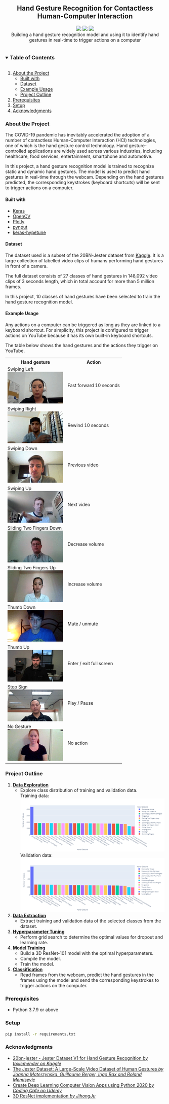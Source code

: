 <div align="center">
  <h2 align="center">Hand Gesture Recognition for Contactless Human-Computer Interaction</h2>
  <p align="center">
    <img src="https://img.shields.io/badge/Deep%20Learning-blue"/>
    <img src="https://img.shields.io/badge/Computer%20Vision-orange"/>
    <img src="https://img.shields.io/badge/Human--Computer%20Interaction-success"/>
    <br>
    Building a hand gesture recognition model and using it to identify hand gestures in real-time to trigger actions on a computer
  </p>
</div>

<details open="open">
  <summary><h3 style="display: inline-block">Table of Contents</h3></summary>
  <ol>
    <li>
      <a href="#about-the-project">About the Project</a>
      <ul>
        <li>
          <a href="#built-with">Built with</a>
        </li>
        <li>
          <a href="#dataset">Dataset</a>
        </li>
        <li>
          <a href="#example">Example Usage</a>
        </li>
        <li>
          <a href="#outline">Project Outline</a>
        </li>
      </ul>
    </li>
    <li>
      <a href="#prerequisites">Prerequisites</a>
    </li>
    <li>
      <a href="#setup">Setup</a>
    </li>
    <li>
      <a href="#acknowledgments">Acknowledgments</a>
    </li>
  </ol>
</details>

<h3 id="about-the-project">About the Project</h3>

<p>
  The COVID-19 pandemic has inevitably accelerated the adoption of a number of contactless Human-Computer Interaction (HCI) technologies, one of which is the hand gesture control technology. Hand gesture-controlled applications are widely used across various industries, including healthcare, food services, entertainment, smartphone and automotive.

  In this project, a hand gesture recognition model is trained to recognize static and dynamic hand gestures. The model is used to predict hand gestures in real-time through the webcam. Depending on the hand gestures predicted, the corresponding keystrokes (keyboard shortcuts) will be sent to trigger actions on a computer.
</p>

<h4 id="built-with">Built with</h4>

* [Keras](https://keras.io/)
* [OpenCV](https://opencv.org/)
* [Plotly](https://plotly.com/)
* [pynput](https://pynput.readthedocs.io/en/latest/)
* [keras-hypetune](https://github.com/cerlymarco/keras-hypetune)

<h4 id="dataset">Dataset</h4>

<p>
  The dataset used is a subset of the 20BN-Jester dataset from
  <a href="https://www.kaggle.com/datasets/toxicmender/20bn-jester">Kaggle</a>. It is a large collection of labelled video clips of humans performing hand gestures in front of a camera. 
  
  The full dataset consists of 27 classes of hand gestures in 148,092 video clips of 3 seconds length, which in total account for more than 5 million frames.

  In this project, 10 classes of hand gestures have been selected to train the hand gesture recognition model.
</p>

<h4 id="example">Example Usage</h4>

Any actions on a computer can be triggered as long as they are linked to a keyboard shortcut. For simplicity, this project is configured to trigger actions on YouTube because it has its own built-in keyboard shortcuts.

The table below shows the hand gestures and the actions they trigger on YouTube.

<div>
  <table>
    <tr>
      <th>Hand gesture</th>
      <th>Action</th>
    </tr>
    <tr>
      <td>Swiping Left
        <br><img src="assets/swiping_left.gif" alt="swiping_left"></td>
      <td>Fast forward 10 seconds</td>
    </tr>
    <tr>
      <td>Swiping Right
      <br><img src="assets/swiping_right.gif" alt="swiping_right"></td>
      <td>Rewind 10 seconds</td>
    </tr>
    <tr>
      <td>Swiping Down
      <br><img src="assets/swiping_down.gif" alt="swiping_down"></td>
      <td>Previous video</td>
    </tr>
    <tr>
      <td>Swiping Up
      <br><img src="assets/swiping_up.gif" alt="swiping_up"></td>
      <td>Next video</td>
    </tr>
    <tr>
      <td>Sliding Two Fingers Down
      <br><img src="assets/sliding_two_fingers_down.gif" alt="sliding_two_fingers_down"></td>
      <td>Decrease volume</td>
    </tr>
    <tr>
      <td>Sliding Two Fingers Up
      <br><img src="assets/sliding_two_fingers_up.gif" alt="sliding_two_fingers_up"></td>
      <td>Increase volume</td>
    </tr>
    <tr>
      <td>Thumb Down<br><img src="assets/thumb_down.gif" alt="thumb_down"></td>
      <td>Mute / unmute</td>
    </tr>
    <tr>
      <td>Thumb Up<br><img src="assets/thumb_up.gif" alt="thumb_up"></td>
      <td>Enter / exit full screen</td>
    </tr>
    <tr>
      <td>Stop Sign<br><img src="assets/stop_sign.gif" alt="stop_sign"></td>
      <td>Play / Pause</td>
    </tr>
    <tr>
      <td>No Gesture<br><img src="assets/no_gesture.gif" alt="no_gesture"></td>
      <td>No action</td>
    </tr>
  </table>
</div>

<h3 id="outline">Project Outline</h3>

<ol>
  <li>
    <b><a href="DataExploration&Extraction.ipynb">Data Exploration</a></b>
    <ul>
      <li>Explore class distribution of training and validation data.
      <br>Training data:<img src="assets/class_dist_train.png" alt="class_distribution_train">
      <br>Validation data:<img src="assets/class_dist_validation.png" alt="class_distribution_validation"></li>
    </ul>
  </li>
  <li>
    <b><a href="DataExploration&Extraction.ipynb">Data Extraction</a></b> 
    <ul>
      <li>Extract training and validation data of the selected classes from the dataset.</li>
    </ul>
  </li>
  <li>
    <b><a href="HyperparameterTuning.ipynb">Hyperparameter Tuning</a></b> 
    <ul>
      <li>Perform grid search to determine the optimal values for dropout and learning rate.</li>
    </ul>
  </li>
  <li>
    <b><a href="Training.ipynb">Model Training</a></b> 
    <ul>
      <!-- <li>Set parameters such as number of frames of each videos to be used, input shape of the frames, batch size and number of epochs.</li> -->
      <li>Build a 3D ResNet-101 model with the optimal hyperparameters.</li>
      <li>Compile the model.</li>
      <li>Train the model.</li>
    </ul>
  </li>
  <!-- <li>
    <b>Evaluation</b> 
    <ul>
      <li>Plot the model's accuracy and loss history graphs.</li>
      <li>Use the model to predict the classes of the testing samples.</li>
      <li>Plot a classification report.</li>
      <li>Plot a confusion matrix.</li>
    </ul>
  </li> -->
  <li>
    <b><a href="Classification.ipynb">Classification</a></b> 
    <ul>
      <li>Read frames from the webcam, predict the hand gestures in the frames using the model and send the corresponding keystrokes to trigger actions on the computer.</li>
    </ul>
  </li>
</ol>

<h3 id="prerequisites">Prerequisites</h3>

* Python 3.7.9 or above

<h3 id="setup">Setup</h3>

  ```sh
  pip install -r requirements.txt
  ```

<h3 id="acknowledgments">Acknowledgments</h3>

* [20bn-jester - Jester Dataset V1 for Hand Gesture Recognition _by toxicmender on Kaggle_](https://www.kaggle.com/datasets/toxicmender/20bn-jester)
* [The Jester Dataset: A Large-Scale Video Dataset of Human Gestures _by Joanna Materzynska, Guillaume Berger, Ingo Bax and Roland Memisevic_](https://openaccess.thecvf.com/content_ICCVW_2019/papers/HANDS/Materzynska_The_Jester_Dataset_A_Large-Scale_Video_Dataset_of_Human_Gestures_ICCVW_2019_paper.pdf)
* [Create Deep Learning Computer Vision Apps using Python 2020 _by Coding Cafe on Udemy_](https://www.udemy.com/course/create-deep-learning-computer-vision-apps-using-python-2020/)
* [3D ResNet implementation _by JihongJu_](https://github.com/JihongJu/keras-resnet3d/)
